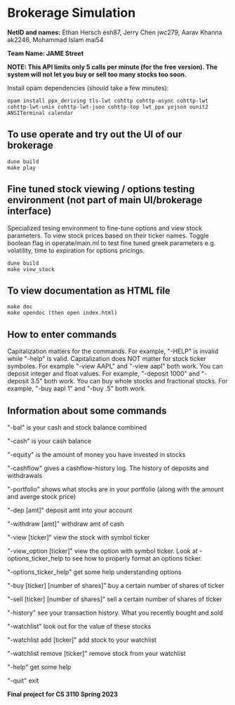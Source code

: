 # **Brokerage Simulation**

**NetID and names:** Ethan Hersch esh87, Jerry Chen jwc279, Aarav Khanna ak2246, Mohammad Islam mai54

**Team Name: JAME Street** 

**NOTE: This API limits only 5 calls per minute (for the free version). The system will not let you buy or sell too many stocks too soon.**

Install opam dependencies (should take a few minutes):
```
opam install ppx_deriving tls-lwt cohttp cohttp-async cohttp-lwt cohttp-lwt-unix cohttp-lwt-jsoo cohttp-top lwt_ppx yojson ounit2 ANSITerminal calendar
```

## To use operate and try out the UI of our brokerage
```
dune build
make play
```

## Fine tuned stock viewing / options testing environment (not part of main UI/brokerage interface)
Specialized tesing environment to fine-tune options and view stock parameters. To view stock prices based on their ticker names. Toggle boolean flag in operate/main.ml to test fine tuned greek parameters e.g. volatility, time to expiration for options pricings. 
```
dune build
make view_stock
```

## To view documentation as HTML file

```
make doc
make opendoc (then open index.html)
```

## How to enter commands

Capitalization matters for the commands. For example, "-HELP" is invalid while "-help" is valid.
Capitalization does NOT matter for stock ticker symboles. For example "-view AAPL" and "-view aapl" both work.
You can deposit integer and float values. For example, "-deposit 1000" and "-deposit 3.5" both work.
You can buy whole stocks and fractional stocks. For example, "-buy aapl 1" and "-buy .5" both work.


## Information about some commands

"-bal" is your cash and stock balance combined

"-cash" is your cash balance

"-equity" is the amount of money you have invested in stocks

"-cashflow" gives a cashflow-history log. The history of deposits and withdrawals

"-portfolio" shows what stocks are in your portfolio (along with the amount and averge stock price)

"-dep [amt]" deposit amt into your account

"-withdraw [amt]" withdraw amt of cash

"-view [ticker]" view the stock with symbol ticker

"-view_option [ticker]" view the option with symbol ticker. Look at -options_ticker_help to see how to properly format an options ticker.

"-options_ticker_help" get some help understanding options

"-buy [ticker] [number of shares]" buy a certain number of shares of ticker

"-sell [ticker] [number of shares]" sell a certain number of shares of ticker

"-history" see your transaction history. What you recently bought and sold

"-watchlist" look out for the value of these stocks

"-watchlist add [ticker]" add stock to your watchlist

"-watchlist remove [ticker]" remove stock from your watchlist

"-help" get some help

"-quit" exit


**Final project for CS 3110 Spring 2023**
